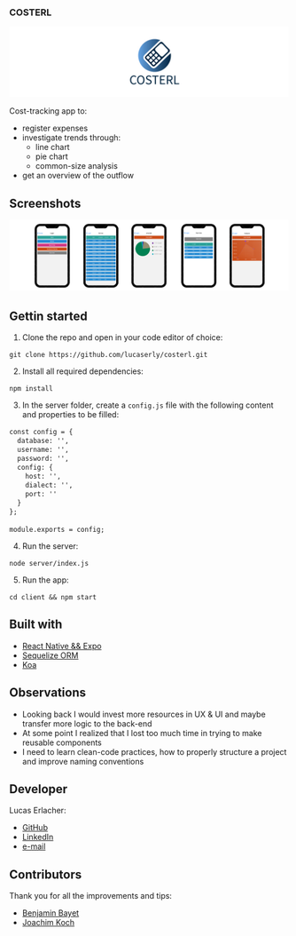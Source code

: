### COSTERL

![](readme_images/Untitled-1.jpg)

Cost-tracking app to: 
- register expenses 
- investigate trends through: 
  - line chart
  - pie chart
  - common-size analysis
- get an overview of the outflow

## Screenshots

![](readme_images/Untitled%20design-2.png)

## Gettin started

1. Clone the repo and open in your code editor of choice:
```
git clone https://github.com/lucaserly/costerl.git
```
2. Install all required dependencies:
```
npm install
```
3. In the server folder, create a ```config.js``` file with the following content and properties to be filled:
```
const config = {
  database: '',
  username: '',
  password: '',
  config: {
    host: '',
    dialect: '',
    port: ''
  }
};

module.exports = config;
```
4. Run the server:
```
node server/index.js
```
5. Run the app:
```
cd client && npm start
```

## Built with
- [React Native && Expo](https://reactnative.dev)
- [Sequelize ORM](https://sequelize.org)
- [Koa](https://koajs.com)

## Observations

- Looking back I would invest more resources in UX & UI and maybe transfer more logic to the back-end
- At some point I realized that I lost too much time in trying to make reusable components
- I need to learn clean-code practices, how to properly structure a project and improve naming conventions

## Developer
Lucas Erlacher:
  - [GitHub](https://github.com/lucaserly)
  - [LinkedIn](https://www.linkedin.com/in/lucaserlacher/)
  - [e-mail](mailto:l.erlacher@icloud.com)

## Contributors
Thank you for all the improvements and tips:
  - [Benjamin Bayet](https://github.com/ophren)
  - [Joachim Koch](https://github.com/Kochlyfe)
  
